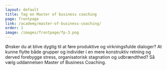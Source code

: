 ```yaml
---
layout: default
title: Tag en Master of business coaching
page: frontpage
link: /academy/master-of-business-coaching/
order: 1
image: /images/frontpage/fp-3.png
---
```

Ønsker du at blive dygtig til at føre produktive og virkningsfulde dialoger? At kunne flytte både grupper og individer i en mere konstruktiv retning og derved forebygge stress, organisatorisk stagnation og udbrændthed? Så vælg uddannelsen Master of Business Coaching.